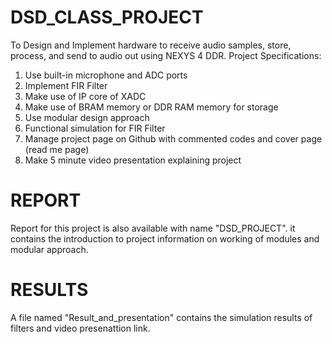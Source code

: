 
# DSD_CLASS_PROJECT
To Design and Implement hardware to receive audio samples, store, process, and send to audio out using NEXYS 4 DDR. 
Project Specifications: 
1. Use built-in microphone and ADC ports   
2. Implement FIR Filter  
3. Make use of IP core of XADC  
4. Make use of BRAM memory or DDR RAM memory for storage    
5. Use modular design approach 
6. Functional simulation for FIR Filter  
7. Manage project page on Github with commented codes and cover page (read me page) 
8. Make 5 minute video presentation explaining project 


# REPORT
Report for this project is also available with name "DSD_PROJECT". it contains the introduction to project information on working of modules and modular approach.


# RESULTS
A file named "Result_and_presentation" contains the simulation results of filters and video presenattion link.
